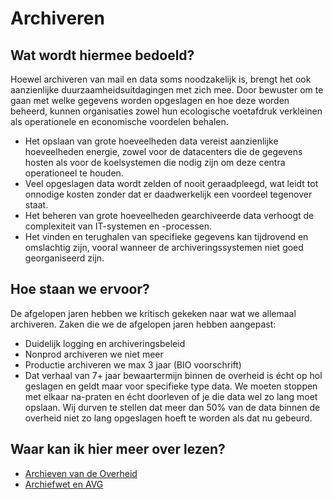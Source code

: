 # Archiveren

## Wat wordt hiermee bedoeld?
Hoewel archiveren van mail en data soms noodzakelijk is, brengt het ook aanzienlijke duurzaamheidsuitdagingen met zich mee. Door bewuster om te gaan met welke gegevens worden opgeslagen en hoe deze worden beheerd, kunnen organisaties zowel hun ecologische voetafdruk verkleinen als operationele en economische voordelen behalen.

- Het opslaan van grote hoeveelheden data vereist aanzienlijke hoeveelheden energie, zowel voor de datacenters die de gegevens hosten als voor de koelsystemen die nodig zijn om deze centra operationeel te houden.
- Veel opgeslagen data wordt zelden of nooit geraadpleegd, wat leidt tot onnodige kosten zonder dat er daadwerkelijk een voordeel tegenover staat.
- Het beheren van grote hoeveelheden gearchiveerde data verhoogt de complexiteit van IT-systemen en -processen.
- Het vinden en terughalen van specifieke gegevens kan tijdrovend en omslachtig zijn, vooral wanneer de archiveringssystemen niet goed georganiseerd zijn.

## Hoe staan we ervoor?
De afgelopen jaren hebben we kritisch gekeken naar wat we allemaal archiveren. Zaken die we de afgelopen jaren hebben aangepast:

- Duidelijk logging en archiveringsbeleid
- Nonprod archiveren we niet meer
- Productie archiveren we max 3 jaar (BIO voorschrift)
- Dat verhaal van 7+ jaar bewaartermijn binnen de overheid is écht op hol geslagen en geldt maar voor specifieke type data. We moeten stoppen met elkaar na-praten en écht doorleven of je die data wel zo lang moet opslaan. Wij durven te stellen dat meer dan 50% van de data binnen de overheid niet zo lang opgeslagen hoeft te worden als dat nu gebeurd. 

## Waar kan ik hier meer over lezen?
- <a href="https://www.rijksoverheid.nl/onderwerpen/archieven/archieven-van-de-overheid" target="_blank">Archieven van de Overheid</a>
- <a href="https://www.autoriteitpersoonsgegevens.nl/themas/overheid/archivering-door-de-overheid/archiefwet-en-avg" target="_blank">Archiefwet en AVG</a>





